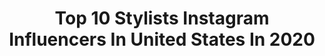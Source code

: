 ---
title: Top 10 Stylists Instagram Influencers In United States In 2020
description: >-
  Find top stylists Instagram influencers in United States in 2020. Most popular hashtags: #youtube #drmartens #nashvilleblogger #harpersbazaararabia.
platform: Instagram
profiles:
  - username: "lennypasco"
    fullname: >-
      Lindsay Pasco
    location: "United States"
    followers: 3275
    engagement: 1197
    commentsToLikes: 0.078571
    avatar: "https://scontent-lhr8-1.cdninstagram.com/v/t51.2885-19/s320x320/60593960_377036446273406_5262795613027696640_n.jpg?_nc_ht=scontent-lhr8-1.cdninstagram.com&_nc_ohc=5ATzPqZoMukAX-McfFz&oh=da024a84243246d36208d13c69b2f7d9&oe=5EBAA3EE"
    verified: false
    hashtags: "#kelloggjoshuatreehouse"
  - username: "ericjmcneal"
    fullname: >-
      Eric Mcneal
    location: "United States"
    followers: 9560
    engagement: 547
    commentsToLikes: 0.064898
    avatar: "https://scontent-ams4-1.cdninstagram.com/v/t51.2885-19/s320x320/42003705_2230941227180925_1440237546645749760_n.jpg?_nc_ht=scontent-ams4-1.cdninstagram.com&_nc_ohc=5xMvGmWo_fcAX_yp_DE&oh=0d7a02abc64a36f58d92251f4e0b40dc&oe=5EBC6AD8"
    verified: false
    hashtags: "#imaanxframe, #uniqlou, #imaanhammam, #mfw"
  - username: "vchillbruh"
    fullname: >-
      Cody Allen
    location: "United States"
    followers: 18477
    engagement: 474
    commentsToLikes: 0.023671
    avatar: "https://scontent-lhr8-1.cdninstagram.com/v/t51.2885-19/s150x150/64944073_511818862976681_991310737185964032_n.jpg?_nc_ht=scontent-lhr8-1.cdninstagram.com&_nc_ohc=v2zpsmm4AG0AX_Ro8Uw&oh=2acf302462ad7c51fe9c90d30e0b2864&oe=5EBAC263"
    verified: false
    hashtags: "#jimmychoo"
  - username: "xgabriela"
    fullname: >-
      gabriela langone
    location: "United States"
    followers: 27950
    engagement: 99
    commentsToLikes: 0.046665
    avatar: "https://scontent-ams4-1.cdninstagram.com/v/t51.2885-19/s320x320/14310755_644109845762287_5489666518725689344_a.jpg?_nc_ht=scontent-ams4-1.cdninstagram.com&_nc_ohc=Tl9AMv-BrjoAX9baEVf&oh=261c907d834670041c8c0cd3c69a34ad&oe=5EBBBA44"
    verified: false
    hashtags: "#styledxgabrielalangone, #support, #kids, #stayhomestaysafe"
  - username: "hollywoodthegenerous"
    fullname: >-
      ⱧØⱠⱠɎ₩ØØĐ
    location: "United States"
    followers: 2700
    engagement: 977
    commentsToLikes: 0.224033
    avatar: "https://scontent-lhr8-1.cdninstagram.com/v/t51.2885-19/s320x320/85053037_691839548233465_2521147009637810176_n.jpg?_nc_ht=scontent-lhr8-1.cdninstagram.com&_nc_ohc=v3pgba58QzYAX-FXQHX&oh=92679362b20818dee4699bf092447ad4&oe=5EBC2D02"
    verified: false
    hashtags: "#boohooman, #asos, #fashionnova, #zara"
  - username: "jadongrundy"
    fullname: >-
      Grun
    location: "United States"
    followers: 50309
    engagement: 937
    commentsToLikes: 0.053804
    avatar: "https://scontent-ams4-1.cdninstagram.com/v/t51.2885-19/s320x320/20905592_139699303298592_2364801382495551488_a.jpg?_nc_ht=scontent-ams4-1.cdninstagram.com&_nc_ohc=45oPcTxCw2cAX9Mm7JI&oh=cfe74dee90a728ffb99a2677c5a817f0&oe=5E8C1142"
    verified: false
    hashtags: "#pacpartner, #pacsunmens, #ad"
  - username: "prettyboylarryy"
    fullname: >-
      Fashion Killa ⚡️🔫🦋
    location: "United States"
    followers: 45391
    engagement: 495
    commentsToLikes: 0.049052
    avatar: "https://scontent-lhr8-1.cdninstagram.com/v/t51.2885-19/s320x320/82946902_162461621711193_2702029269546041344_n.jpg?_nc_ht=scontent-lhr8-1.cdninstagram.com&_nc_ohc=JN2xbcb9KVsAX_7vqXl&oh=33c4ba074f7b03ed5f2c1bc92a11453e&oe=5EB95B7E"
    verified: false
    hashtags: ""
  - username: "hottcheetoqueen"
    fullname: >-
      Jessica Michaels
    location: "United States"
    followers: 20845
    engagement: 1612
    commentsToLikes: 0.039809
    avatar: "https://scontent-ams4-1.cdninstagram.com/v/t51.2885-19/s320x320/91151968_233678337782561_5365550042704773120_n.jpg?_nc_ht=scontent-ams4-1.cdninstagram.com&_nc_ohc=ePq15jYJO7QAX_flnse&oh=1e78d02bb24bc6d39f772a9b9274f6a6&oe=5EB78578"
    verified: false
    hashtags: "#colourpopme"
  - username: "pocketsandbows"
    fullname: >-
      Brittany📍Nashville
    location: "United States"
    followers: 39393
    engagement: 434
    commentsToLikes: 0.063270
    avatar: "https://scontent-lhr8-1.cdninstagram.com/v/t51.2885-19/s320x320/92552910_663327557790049_6699507824747085824_n.jpg?_nc_ht=scontent-lhr8-1.cdninstagram.com&_nc_ohc=Y62lhjT1WxkAX_5r9VM&oh=bb5283d32594709b209c510951daad0f&oe=5EBC4565"
    verified: false
    hashtags: "#beforecorona, #blackhistorymonth, #blackbloggers, #nashvilleblogger"
  - username: "manon.meijers"
    fullname: >-
      Manon Meijers
    location: "United States"
    followers: 45678
    engagement: 412
    commentsToLikes: 0.098788
    avatar: "https://scontent-ams4-1.cdninstagram.com/v/t51.2885-19/s320x320/71049786_556744808413220_6911531329150517248_n.jpg?_nc_ht=scontent-ams4-1.cdninstagram.com&_nc_ohc=jNumJDnaV50AX-x_7x2&oh=9c81ee34e3e7faa4834e2e0c8d202b98&oe=5EB91152"
    verified: true
    hashtags: "#trots, #fijnezondag, #youliveyoulearn, #zouditzonfotowordenwaarvanjeovertienjaardenkt"
---